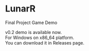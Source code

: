 # LunarR
Final Project Game Demo

v0.2 demo is available now.  
For Windows on x86_64 platform.  
You can download it in Releases page.
